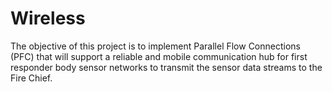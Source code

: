 # Wireless

The  objective  of  this  project  is  to  implement  Parallel  Flow  Connections  (PFC) that will support a reliable and mobile communication hub for first responder body sensor networks to transmit the sensor data streams to the Fire Chief. 
